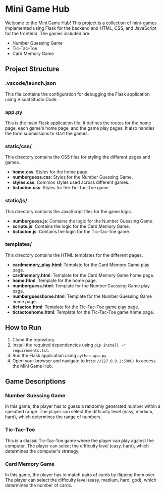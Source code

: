 # Mini Game Hub

Welcome to the Mini Game Hub! This project is a collection of mini-games implemented using Flask for the backend and HTML, CSS, and JavaScript for the frontend. The games included are:

- Number Guessing Game
- Tic-Tac-Toe
- Card Memory Game

## Project Structure

### .vscode/launch.json

This file contains the configuration for debugging the Flask application using Visual Studio Code.

### app.py

This is the main Flask application file. It defines the routes for the home page, each game's home page, and the game play pages. It also handles the form submissions to start the games.

### static/css/

This directory contains the CSS files for styling the different pages and games.

- **home.css**: Styles for the home page.
- **numberguess.css**: Styles for the Number Guessing Game.
- **styles.css**: Common styles used across different games.
- **tictactoe.css**: Styles for the Tic-Tac-Toe game.

### static/js/

This directory contains the JavaScript files for the game logic.

- **numberguess.js**: Contains the logic for the Number Guessing Game.
- **scripts.js**: Contains the logic for the Card Memory Game.
- **tictactoe.js**: Contains the logic for the Tic-Tac-Toe game.

### templates/

This directory contains the HTML templates for the different pages.

- **cardmemory_play.html**: Template for the Card Memory Game play page.
- **cardmemory.html**: Template for the Card Memory Game home page.
- **home.html**: Template for the home page.
- **numberguess.html**: Template for the Number Guessing Game play page.
- **numberguesshome.html**: Template for the Number Guessing Game home page.
- **tictactoe.html**: Template for the Tic-Tac-Toe game play page.
- **tictactoehome.html**: Template for the Tic-Tac-Toe game home page.

## How to Run

1. Clone the repository.
2. Install the required dependencies using `pip install -r requirements.txt`.
3. Run the Flask application using `python app.py`.
4. Open your browser and navigate to `http://127.0.0.1:5000/` to access the Mini Game Hub.

## Game Descriptions

### Number Guessing Game

In this game, the player has to guess a randomly generated number within a specified range. The player can select the difficulty level (easy, medium, hard), which determines the range of numbers.

### Tic-Tac-Toe

This is a classic Tic-Tac-Toe game where the player can play against the computer. The player can select the difficulty level (easy, hard), which determines the computer's strategy.

### Card Memory Game

In this game, the player has to match pairs of cards by flipping them over. The player can select the difficulty level (easy, medium, hard, god), which determines the number of cards.
